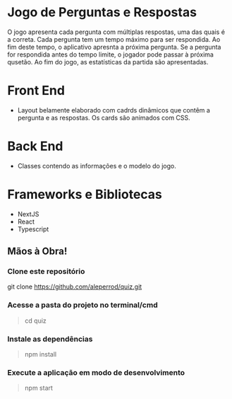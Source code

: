 # Jogo de Perguntas e Respostas

O jogo apresenta cada pergunta com múltiplas respostas, uma das quais é a correta. Cada pergunta tem um tempo máximo para ser respondida. Ao fim deste tempo, o aplicativo apresnta a próxima pergunta. Se a pergunta for respondida antes do tempo limite, o jogador pode passar à próxima qusetão. Ao fim do jogo, as estatísticas da partida são apresentadas.

# Front End

- Layout belamente elaborado com cadrds dinâmicos que contêm a pergunta e as respostas. Os cards são animados com CSS.

# Back End

- Classes contendo as informações e o modelo do jogo.

# Frameworks e Bibliotecas

- NextJS
- React
- Typescript

## Mãos à Obra!

### Clone este repositório
git clone https://github.com/aleperrod/quiz.git

### Acesse a pasta do projeto no terminal/cmd
> cd quiz

### Instale as dependências
> npm install

### Execute a aplicação em modo de desenvolvimento
> npm start
